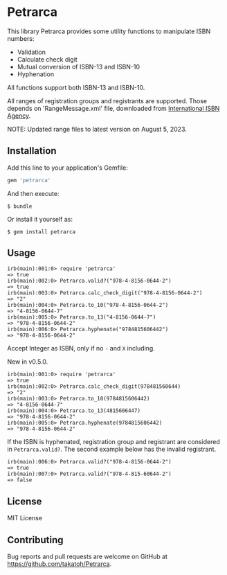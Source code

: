 # Petrarca

This library Petrarca provides some utility functions to manipulate ISBN numbers:

- Validation
- Calculate check digit
- Mutual conversion of ISBN-13 and ISBN-10
- Hyphenation

All functions support both ISBN-13 and ISBN-10.

All ranges of registration groups and registrants are supported.
Those depends on 'RangeMessage.xml' file, downloaded from [International ISBN Agency](https://www.isbn-international.org/range_file_generation).

NOTE: Updated range files to latest version on August 5, 2023.

## Installation

Add this line to your application's Gemfile:

```ruby
gem 'petrarca'
```

And then execute:

    $ bundle

Or install it yourself as:

    $ gem install petrarca

## Usage

    irb(main):001:0> require 'petrarca'
    => true
    irb(main):002:0> Petrarca.valid?("978-4-8156-0644-2")
    => true
    irb(main):003:0> Petrarca.calc_check_digit("978-4-8156-0644-2")
    => "2"
    irb(main):004:0> Petrarca.to_10("978-4-8156-0644-2")
    => "4-8156-0644-7"
    irb(main):005:0> Petrarca.to_13("4-8156-0644-7")
    => "978-4-8156-0644-2"
    irb(main):006:0> Petrarca.hyphenate("9784815606442")
    => "978-4-8156-0644-2"

Accept Integer as ISBN, only if no `-` and `X` including.

New in v0.5.0.

    irb(main):001:0> require 'petrarca'
    => true
    irb(main):002:0> Petrarca.calc_check_digit(978481560644)
    => "2"
    irb(main):003:0> Petrarca.to_10(9784815606442)
    => "4-8156-0644-7"
    irb(main):004:0> Petrarca.to_13(4815606447)
    => "978-4-8156-0644-2"
    irb(main):005:0> Petrarca.hyphenate(9784815606442)
    => "978-4-8156-0644-2"

If the ISBN is hyphenated, registration group and registrant are considered in `Petrarca.valid?`. The second example below has the invalid registrant.

    irb(main):006:0> Petrarca.valid?("978-4-8156-0644-2")
    => true
    irb(main):007:0> Petrarca.valid?("978-4-815-60644-2")
    => false

## License

MIT License

## Contributing

Bug reports and pull requests are welcome on GitHub at
https://github.com/takatoh/Petrarca.
